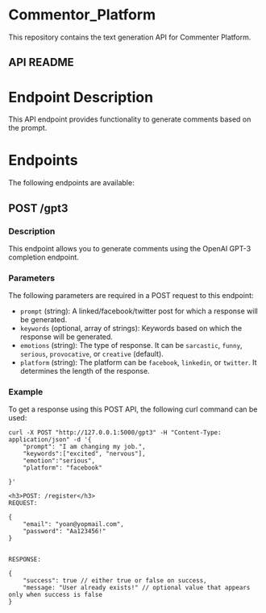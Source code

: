 # Commentor_Platform
This repository contains the text generation API for Commenter Platform.

## API README
# Endpoint Description
This API endpoint provides functionality to generate comments based on the prompt.

# Endpoints
The following endpoints are available:

## POST /gpt3
### Description
This endpoint allows you to generate comments using the OpenAI GPT-3 completion endpoint.

### Parameters
The following parameters are required in a POST request to this endpoint:

- `prompt` (string): A linked/facebook/twitter post for which a response will be generated.
- `keywords` (optional, array of strings): Keywords based on which the response will be generated.
- `emotions` (string): The type of response. It can be `sarcastic`, `funny`, `serious`, `provocative`, or `creative` (default).
- `platform` (string): The platform can be `facebook`, `linkedin`, or `twitter`. It determines the length of the response.

### Example
To get a response using this POST API, the following curl command can be used:

```shell
curl -X POST "http://127.0.0.1:5000/gpt3" -H "Content-Type: application/json" -d '{
    "prompt": "I am changing my job.",
    "keywords":["excited", "nervous"],
    "emotion":"serious",
    "platform": "facebook"

}'

<h3>POST: /register</h3>
REQUEST:

```
    {
        "email": "yoan@yopmail.com",
        "password": "Aa123456!"
    }
```

RESPONSE:

```
    {
        "success": true // either true or false on success,
        "message: "User already exists!" // optional value that appears only when success is false
    }
```
